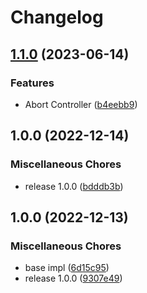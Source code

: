 # Changelog

## [1.1.0](https://github.com/Marshal27/ky-circuit-breaker/compare/v1.0.0...v1.1.0) (2023-06-14)


### Features

* Abort Controller ([b4eebb9](https://github.com/Marshal27/ky-circuit-breaker/commit/b4eebb93d077316b41c691204a75e0334d5962c5))

## 1.0.0 (2022-12-14)


### Miscellaneous Chores

* release 1.0.0 ([bdddb3b](https://github.com/Marshal27/ky-circuit-breaker/commit/bdddb3b8d68afdad3eebcea37a007dc24d6b3b9a))

## 1.0.0 (2022-12-13)


### Miscellaneous Chores

* base impl ([6d15c95](https://github.com/Marshal27/ky-circuit-breaker/commit/6d15c95326b2ce14af3b5a9bbcd2ae854053f2ac))
* release 1.0.0 ([9307e49](https://github.com/Marshal27/ky-circuit-breaker/commit/9307e495d57de2ead38b7d1d2532c9937881b51a))
